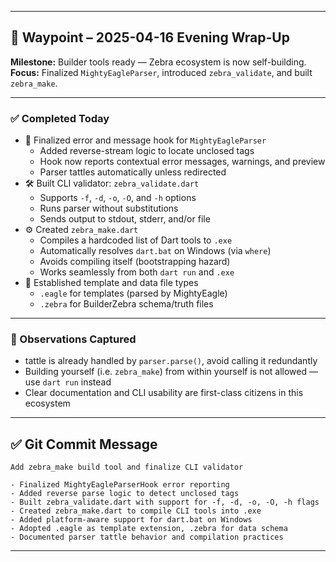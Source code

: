 
---

## 🧭 Waypoint – 2025-04-16 Evening Wrap-Up

**Milestone:** Builder tools ready — Zebra ecosystem is now self-building.  
**Focus:** Finalized `MightyEagleParser`, introduced `zebra_validate`, and built `zebra_make`.

---

### ✅ Completed Today

- 🎯 Finalized error and message hook for `MightyEagleParser`
  - Added reverse-stream logic to locate unclosed tags
  - Hook now reports contextual error messages, warnings, and preview
  - Parser tattles automatically unless redirected
- 🛠️ Built CLI validator: `zebra_validate.dart`
  - Supports `-f`, `-d`, `-o`, `-O`, and `-h` options
  - Runs parser without substitutions
  - Sends output to stdout, stderr, and/or file
- ⚙️ Created `zebra_make.dart`
  - Compiles a hardcoded list of Dart tools to `.exe`
  - Automatically resolves `dart.bat` on Windows (via `where`)
  - Avoids compiling itself (bootstrapping hazard)
  - Works seamlessly from both `dart run` and `.exe`
- 📂 Established template and data file types
  - `.eagle` for templates (parsed by MightyEagle)
  - `.zebra` for BuilderZebra schema/truth files

---

### 🔭 Observations Captured
- tattle is already handled by `parser.parse()`, avoid calling it redundantly
- Building yourself (i.e. `zebra_make`) from within yourself is not allowed — use `dart run` instead
- Clear documentation and CLI usability are first-class citizens in this ecosystem

---

## ✅ Git Commit Message

```
Add zebra_make build tool and finalize CLI validator

- Finalized MightyEagleParserHook error reporting
- Added reverse parse logic to detect unclosed tags
- Built zebra_validate.dart with support for -f, -d, -o, -O, -h flags
- Created zebra_make.dart to compile CLI tools into .exe
- Added platform-aware support for dart.bat on Windows
- Adopted .eagle as template extension, .zebra for data schema
- Documented parser tattle behavior and compilation practices
```

---
